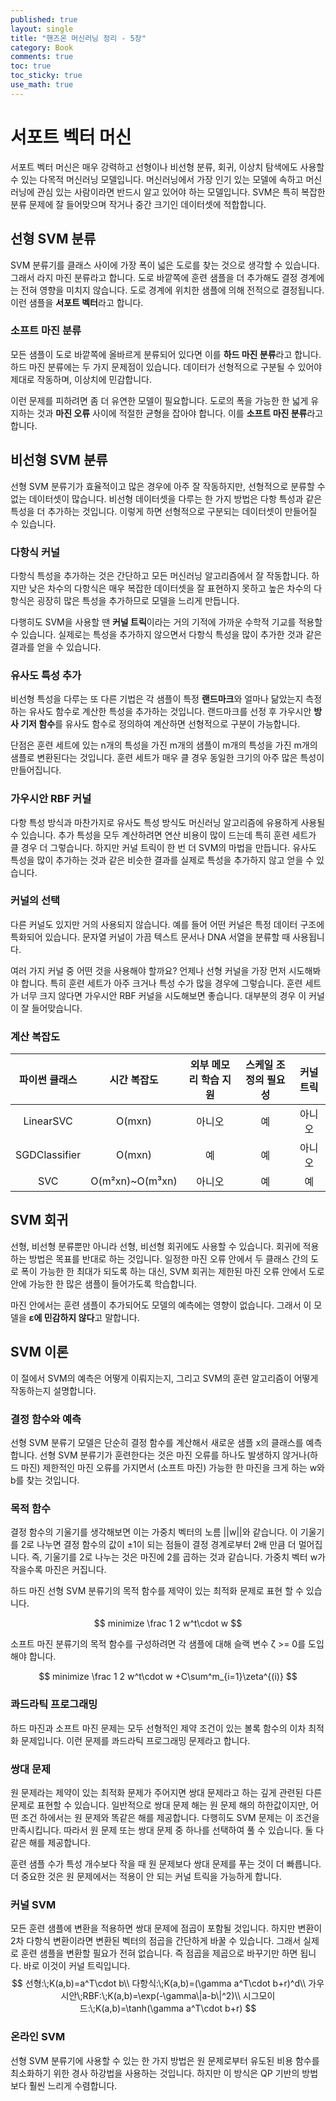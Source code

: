 ```yaml
---
published: true
layout: single
title: "핸즈온 머신러닝 정리 - 5장"
category: Book
comments: true
toc: true
toc_sticky: true
use_math: true
---
```


# 서포트 벡터 머신

서포트 벡터 머신은 매우 강력하고 선형이나 비선형 분류, 회귀, 이상치 탐색에도 사용할 수 있는 다목적 머신러닝 모델입니다. 머신러닝에서 가장 인기 있는 모델에 속하고 머신러닝에 관심 있는 사람이라면 반드시 알고 있어야 하는 모델입니다. SVM은 특히 복잡한 분류 문제에 잘 들어맞으며 작거나 중간 크기인 데이터셋에 적합합니다.



## 선형 SVM 분류

SVM 분류기를 클래스 사이에 가장 폭이 넓은 도로를 찾는 것으로 생각할 수 있습니다. 그래서 라지 마진 분류라고 합니다. 도로 바깥쪽에 훈련 샘플을 더 추가해도 결정 경계에는 전혀 영향을 미치지 않습니다. 도로 경계에 위치한 샘플에 의해 전적으로 결정됩니다. 이런 샘플을 **서포트 벡터**라고 합니다.



### 소프트 마진 분류

모든 샘플이 도로 바깥쪽에 올바르게 분류되어 있다면 이를 **하드 마진 분류**라고 합니다. 하드 마진 분류에는 두 가지 문제점이 있습니다. 데이터가 선형적으로 구분될 수 있어야 제대로 작동하며, 이상치에 민감합니다.

이런 문제를 피하려면 좀 더 유연한 모델이 필요합니다. 도로의 폭을 가능한 한 넓게 유지하는 것과 **마진 오류** 사이에 적절한 균형을 잡아야 합니다. 이를 **소프트 마진 분류**라고 합니다.



## 비선형 SVM 분류

선형 SVM 분류기가 효율적이고 많은 경우에 아주 잘 작동하지만, 선형적으로 분류할 수 없는 데이터셋이 많습니다. 비선형 데이터셋을 다루는 한 가지 방법은 다항 특성과 같은 특성을 더 추가하는 것입니다. 이렇게 하면 선형적으로 구분되는 데이터셋이 만들어질 수 있습니다.



### 다항식 커널

다항식 특성을 추가하는 것은 간단하고 모든 머신러닝 알고리즘에서 잘 작동합니다. 하지만 낮은 차수의 다항식은 매우 복잡한 데이터셋을 잘 표현하지 못하고 높은 차수의 다항식은 굉장히 많은 특성을 추가하므로 모델을 느리게 만듭니다.

다행히도 SVM을 사용할 땐 **커널 트릭**이라는 거의 기적에 가까운 수학적 기교를 적용할 수 있습니다. 실제로는 특성을 추가하지 않으면서 다항식 특성을 많이 추가한 것과 같은 결과를 얻을 수 있습니다.



### 유사도 특성 추가

비선형 특성을 다루는 또 다른 기법은 각 샘플이 특정 **랜드마크**와 얼마나 닮았는지 측정하는 유사도 함수로 계산한 특성을 추가하는 것입니다. 랜드마크를 선정 후 가우시안 **방사 기저 함수**를 유사도 함수로 정의하여 계산하면 선형적으로 구분이 가능합니다.

단점은 훈련 세트에 있는 n개의 특성을 가진 m개의 샘플이 m개의 특성을 가진 m개의 샘플로 변환된다는 것입니다. 훈련 세트가 매우 클 경우 동일한 크기의 아주 많은 특성이 만들어집니다.



### 가우시안 RBF 커널

다항 특성 방식과 마찬가지로 유사도 특성 방식도 머신러닝 알고리즘에 유용하게 사용될 수 있습니다. 추가 특성을 모두 계산하려면 연산 비용이 많이 드는데 특히 훈련 세트가 클 경우 더 그렇습니다. 하지만 커널 트릭이 한 번 더 SVM의 마법을 만듭니다. 유사도 특성을 많이 추가하는 것과 같은 비슷한 결과를 실제로 특성을 추가하지 않고 얻을 수 있습니다.



### 커널의 선택

다른 커널도 있지만 거의 사용되지 않습니다. 예를 들어 어떤 커널은 특정 데이터 구조에 특화되어 있습니다. 문자열 커널이 가끔 텍스트 문서나 DNA 서열을 분류할 때 사용됩니다.

여러 가지 커널 중 어떤 것을 사용해야 할까요? 언제나 선형 커널을 가장 먼저 시도해봐야 합니다. 특히 훈련 세트가 아주 크거나 특성 수가 많을 경우에 그렇습니다. 훈련 세트가 너무 크지 않다면 가우시안 RBF 커널을 시도해보면 좋습니다. 대부분의 경우 이 커널이 잘 들어맞습니다.



### 계산 복잡도

| 파이썬 클래스 |   시간 복잡도   | 외부 메모리 학습 지원 | 스케일 조정의 필요성 | 커널 트릭 |
| :-----------: | :-------------: | :-------------------: | :------------------: | :-------: |
|   LinearSVC   |     O(mxn)      |        아니오         |          예          |  아니오   |
| SGDClassifier |     O(mxn)      |          예           |          예          |  아니오   |
|      SVC      | O(m²xn)~O(m³xn) |        아니오         |          예          |    예     |



## SVM 회귀

선형, 비선형 분류뿐만 아니라 선형, 비선형 회귀에도 사용할 수 있습니다. 회귀에 적용하는 방법은 목표를 반대로 하는 것입니다. 일정한 마진 오류 안에서 두 클래스 간의 도로 폭이 가능한 한 최대가 되도록 하는 대신, SVM 회귀는 제한된 마진 오류 안에서 도로 안에 가능한 한 많은 샘플이 들어가도록 학습합니다.

마진 안에서는 훈련 샘플이 추가되어도 모델의 예측에는 영향이 없습니다. 그래서 이 모델을 **ε에 민감하지 않다**고 말합니다.



## SVM 이론

이 절에서 SVM의 예측은 어떻게 이뤄지는지, 그리고 SVM의 훈련 알고리즘이 어떻게 작동하는지 설명합니다.



### 결정 함수와 예측

선형 SVM 분류기 모델은 단순히 결정 함수를 계산해서 새로운 샘플 x의 클래스를 예측합니다. 선형 SVM 분류기가 훈련한다는 것은 마진 오류를 하나도 발생하지 않거나(하드 마진) 제한적인 마진 오류를 가지면서 (소프트 마진) 가능한 한 마진을 크게 하는 w와 b를 찾는 것입니다.



### 목적 함수

결정 함수의 기울기를 생각해보면 이는 가중치 벡터의 노름 ||w||와 같습니다. 이 기울기를 2로 나누면 결정 함수의 값이 ±1이 되는 점들이 결정 경계로부터 2배 만큼 더 멀어집니다. 즉, 기울기를 2로 나누는 것은 마진에 2를 곱하는 것과 같습니다. 가중치 벡터 w가 작을수록 마진은 커집니다.

하드 마진 선형 SVM 분류기의 목적 함수를 제약이 있는 최적화 문제로 표현 할 수 있습니다.


$$
minimize \frac 1 2 w^t\cdot w
$$


소프트 마진 분류기의 목적 함수를 구성하려면 각 샘플에 대해 슬랙 변수 ζ >= 0를 도입해야 합니다.


$$
minimize \frac 1 2 w^t\cdot w +C\sum^m_{i=1}\zeta^{(i)}
$$


### 콰드라틱 프로그래밍

하드 마진과 소프트 마진 문제는 모두 선형적인 제약 조건이 있는 볼록 함수의 이차 최적화 문제입니다. 이런 문제를 콰드라틱 프로그래밍 문제라고 합니다.



### 쌍대 문제

원 문제라는 제약이 있는 최적화 문제가 주어지면 쌍대 문제라고 하는 깊게 관련된 다른 문제로 표현할 수 있습니다. 일반적으로 쌍대 문제 해는 원 문제 해의 하한값이지만, 어떤 조건 하에서는 원 문제와 똑같은 해를 제공합니다. 다행히도 SVM 문제는 이 조건을 만족시킵니다. 따라서 원 문제 또는 쌍대 문제 중 하나를 선택하여 풀 수 있습니다. 둘 다 같은 해를 제공합니다.

훈련 샘플 수가 특성 개수보다 작을 때 원 문제보다 쌍대 문제를 푸는 것이 더 빠릅니다. 더 중요한 것은 원 문제에서는 적용이 안 되는 커널 트릭을 가능하게 합니다.



### 커널 SVM

모든 훈련 샘플에 변환을 적용하면 쌍대 문제에 점곱이 포함될 것입니다. 하지만 변환이 2차 다항식 변환이라면 변환된 벡터의 점곱을 간단하게 바꿀 수 있습니다. 그래서 실제로 훈련 샘플을 변환할 필요가 전혀 없습니다. 즉 점곱을 제곱으로 바꾸기만 하면 됩니다. 바로 이것이 커널 트릭입니다.
$$
선형:\;K(a,b)=a^T\cdot b\\
다항식:\;K(a,b)=(\gamma a^T\cdot b+r)^d\\
가우시안\;RBF:\;K(a,b)=\exp(-\gamma\|a-b\|^2)\\
시그모이드:\;K(a,b)=\tanh(\gamma a^T\cdot b+r)
$$


### 온라인 SVM

선형 SVM 분류기에 사용할 수 있는 한 가지 방법은 원 문제로부터 유도된 비용 함수를 최소화하기 위한 경사 하강법을 사용하는 것입니다. 하지만 이 방식은 QP 기반의 방법보다 훨씬 느리게 수렴합니다.